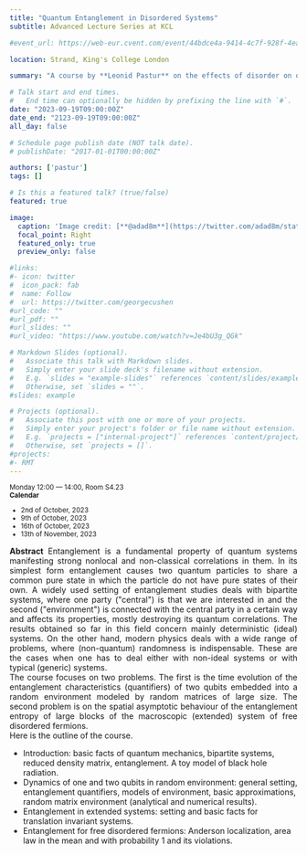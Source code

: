 ```yaml
---
title: "Quantum Entanglement in Disordered Systems"
subtitle: Advanced Lecture Series at KCL

#event_url: https://web-eur.cvent.com/event/44bdce4a-9414-4c7f-928f-4ea3e4985835/summary?rp=00000000-0000-0000-0000-000000000000

location: Strand, King's College London

summary: "A course by **Leonid Pastur** on the effects of disorder on quantum correlations and entanglement."

# Talk start and end times.
#   End time can optionally be hidden by prefixing the line with `#`.
date: "2023-09-19T09:00:00Z"
date_end: "2123-09-19T09:00:00Z"
all_day: false

# Schedule page publish date (NOT talk date).
# publishDate: "2017-01-01T00:00:00Z"

authors: ['pastur']
tags: []

# Is this a featured talk? (true/false)
featured: true

image:
  caption: 'Image credit: [**@adad8m**](https://twitter.com/adad8m/status/1703760685191356664)'
  focal_point: Right
  featured_only: true
  preview_only: false

#links:
#- icon: twitter
#  icon_pack: fab
#  name: Follow
#  url: https://twitter.com/georgecushen
#url_code: ""
#url_pdf: ""
#url_slides: ""
#url_video: "https://www.youtube.com/watch?v=Je4bU3g_QGk"

# Markdown Slides (optional).
#   Associate this talk with Markdown slides.
#   Simply enter your slide deck's filename without extension.
#   E.g. `slides = "example-slides"` references `content/slides/example-slides.md`.
#   Otherwise, set `slides = ""`.
#slides: example

# Projects (optional).
#   Associate this post with one or more of your projects.
#   Simply enter your project's folder or file name without extension.
#   E.g. `projects = ["internal-project"]` references `content/project/deep-learning/index.md`.
#   Otherwise, set `projects = []`.
#projects:
#- RMT
---
```

<div class="alert alert-info" role="alert">
<small> Monday 12:00 — 14:00, Room S4.23<br>
<b> Calendar </b>

* 2nd of October, 2023
* 9th of October, 2023
* 16th of October, 2023
* 13th of November, 2023
</small>
</div>
<p style='text-align: justify;'>
<b> Abstract </b> Entanglement is a fundamental property of quantum systems manifesting strong nonlocal and non-classical correlations in them. In its simplest form entanglement causes two quantum particles to share a common pure state in which the particle do not have pure states of their own. A widely used setting of entanglement studies deals with bipartite systems, where one party ("central") is that we are interested in and the second ("environment") is connected with the central party in a certain way and affects its properties, mostly destroying its quantum correlations. The results obtained so far in this field concern mainly deterministic (ideal) systems. On the other hand, modern physics deals with a wide range of problems, where (non-quantum) randomness is indispensable. These are the cases when one has to deal either with non-ideal systems or with typical (generic) systems. <br> The course focuses on two problems. The first is the time evolution of the entanglement characteristics (quantifiers) of two qubits embedded into a random environment modeled by random matrices of large size. The second problem is on the spatial asymptotic behaviour of the entanglement entropy of large blocks of the macroscopic (extended) system of free disordered fermions. <br> Here is the outline of the course.

* Introduction: basic facts of quantum mechanics, bipartite systems, reduced density matrix, entanglement. A toy model of black hole radiation.
* Dynamics of one and two qubits in random environment: general setting, entanglement quantifiers, models of environment, basic approximations, random matrix environment (analytical and numerical results).
* Entanglement in extended systems: setting and basic facts for translation invariant systems.
* Entanglement for free disordered fermions: Anderson localization, area law in the mean and with probability 1 and its violations.
</p>

